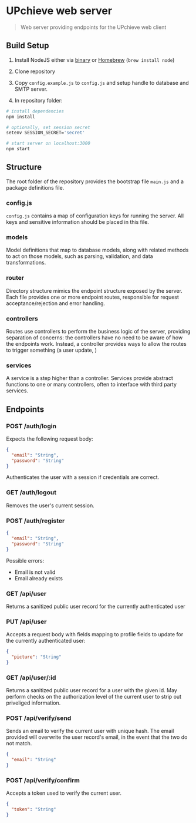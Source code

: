 # UPchieve web server

> Web server providing endpoints for the UPchieve web client

## Build Setup

1. Install NodeJS either via [binary](https://nodejs.org/en/) or [Homebrew](http://brew.sh) (`brew install node`)

2. Clone repository

3. Copy `config.example.js` to `config.js` and setup handle to database and SMTP server.

4. In repository folder:

``` bash
# install dependencies
npm install

# optionally, set session secret
setenv SESSION_SECRET='secret'

# start server on localhost:3000
npm start
```

## Structure

The root folder of the repository provides the bootstrap file `main.js` and a package definitions file.

### config.js

`config.js` contains a map of configuration keys for running the server. All keys and sensitive information should be placed in this file.

### models

Model definitions that map to database models, along with related methods to act on those models, such as parsing, validation, and data transformations.

### router

Directory structure mimics the endpoint structure exposed by the server. Each file provides one or more endpoint routes, responsible for request acceptance/rejection and error handling.

### controllers

Routes use controllers to perform the business logic of the server, providing separation of concerns: the controllers have no need to be aware of how the endpoints work. Instead, a controller provides ways to allow the routes to trigger something (a user update, )

### services

A service is a step higher than a controller. Services provide abstract functions to one or many controllers, often to interface with third party services.

## Endpoints

### POST /auth/login

Expects the following request body:

```json
{
  "email": "String",
  "password": "String"
}
```

Authenticates the user with a session if credentials are correct.

### GET /auth/logout

Removes the user's current session.

### POST /auth/register

```json
{
  "email": "String",
  "password": "String"
}
```

Possible errors:
- Email is not valid
- Email already exists

### GET /api/user

Returns a sanitized public user record for the currently authenticated user

### PUT /api/user

Accepts a request body with fields mapping to profile fields to update for the currently authenticated user:

```json
{
  "picture": "String"
}
```

### GET /api/user/:id

Returns a sanitized public user record for a user with the given id. May perform checks on the authorization level of the current user to strip out priveliged information.

### POST /api/verify/send

Sends an email to verify the current user with unique hash. The email provided will overwrite the user record's email, in the event that the two do not match.

```json
{
  "email": "String"
}
```

### POST /api/verify/confirm

Accepts a token used to verify the current user.

```json
{
  "token": "String"
}
```
